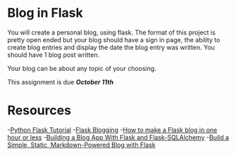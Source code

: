 # Blog in Flask
You will create a personal blog, using flask. The format of this project is pretty open ended but your blog should have a sign in page, the ability to create blog entries and display the date the blog entry was written. You should have 1 blog post written.

Your blog can be about any topic of your choosing.

This assignment is due ***October 11th***

# Resources
-[Python Flask Tutorial](http://pythonforengineers.com/python-flask-tutorial/)
-[Flask Blogging](http://flask-blogging.readthedocs.io/en/latest/)
-[How to make a Flask blog in one hour or less](http://charlesleifer.com/blog/how-to-make-a-flask-blog-in-one-hour-or-less/)
-[Building a Blog App With Flask and Flask-SQLAlchemy](https://www.youtube.com/watch?v=XHGpPCYmPvI)
-[Build a Simple, Static, Markdown-Powered Blog with Flask](http://www.jamesharding.ca/posts/simple-static-markdown-blog-in-flask/)

